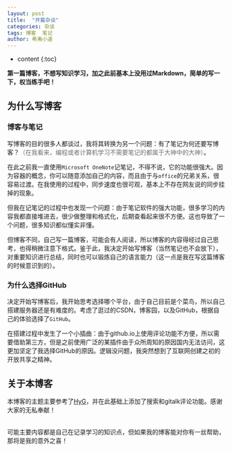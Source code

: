```yaml
---
layout: post
title:  "开篇杂谈"
categories: 杂谈
tags: 博客  笔记
author: 希夷小道
---
```


* content
{:toc}


**第一篇博客，不想写知识学习，加之此前基本上没用过Markdown，简单的写一下，权当练手吧！**





## 为什么写博客
### 博客与笔记
写博客的目的很多人都谈过，我将其转换为另一个问题：有了笔记为何还要写博客？<font color="#707070">（在我看来，编程或者计算机学习不需要笔记的都属于大神中的大神）</font>。   

在此之前我一直使用`Microsoft OneNote`记笔记，不得不说，它的功能很强大。因为容器的概念，你可以随意添加自己的内容，而且由于与`office`的兄弟关系，很容易过渡。在我使用的过程中，同步速度也很可观，基本上不存在网友说的同步挂掉的现象。  

但我在记笔记的过程中也发现一个问题：由于笔记软件的强大功能，很多学习的内容我都直接堆进去，很少做整理和格式化，后期查看起来很不方便。这也导致了一个问题，很多知识都似懂实非懂。

但博客不同，自己写一篇博客，可能会有人阅读，所以博客的内容得经过自己思考，也得稍微注意下格式。鉴于此，我决定开始写博客（当然笔记也不会放下），对重要知识进行总结，同时也可以锻炼自己的语言能力（这一点是我在写这篇博客的时候意识到的）。


### 为什么选择GitHub

决定开始写博客后，我开始思考选择哪个平台，由于自己目前是个菜鸟，所以自己搭建服务器还是有难度的。考虑了逛过的CSDN，博客园，以及GitHub，根据自己的体验选择了`GitHub`。

在搭建过程中发生了一个小插曲：由于github.io上使用评论功能不方便，所以需要借助第三方，但是之前使用广泛的某插件由于众所周知的原因国内无法访问，这更加坚定了我选择GitHub的原因。逻辑没问题，我突然想到了互联网创建之初的开放共享之精神。


## 关于本博客
本博客的主题主要参考了[HyG](https://github.com/Gaohaoyang/gaohaoyang.github.io.git)，并在此基础上添加了搜索和gitalk评论功能。感谢大家的无私奉献！

<br>
可能主要内容都是自己在记录学习的知识点，但如果我的博客能对你有一丝帮助，那将是我的意外之喜！



